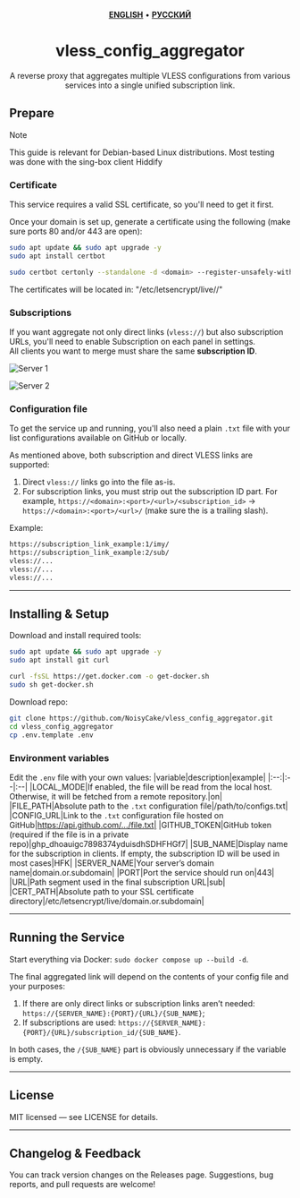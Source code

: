 <div align="center" markdown>

<p align="center">
    <a href="https://github.com/NoisyCake/3x-ui_subscriptions_aggregator/blob/main/README.md"><u><b>ENGLISH</b></u></a> •
    <a href="https://github.com/NoisyCake/3x-ui_subscriptions_aggregator/blob/main/README.ru.md"><u><b>РУССКИЙ</b></u></a>
</p>

# vless_config_aggregator

A reverse proxy that aggregates multiple VLESS configurations from various services into a single unified subscription link.
</div>

## Prepare

> [!NOTE]
> This guide is relevant for Debian-based Linux distributions. Most testing was done with the sing-box client Hiddify

### Certificate
This service requires a valid SSL certificate, so you'll need to get it first.

Once your domain is set up, generate a certificate using the following (make sure ports 80 and/or 443 are open):
```bash
sudo apt update && sudo apt upgrade -y
sudo apt install certbot

sudo certbot certonly --standalone -d <domain> --register-unsafely-without-email
```

The certificates will be located in: "/etc/letsencrypt/live/<domain>/"

### Subscriptions
If you want aggregate not only direct links (`vless://`) but also subscription URLs, you'll need to enable Subscription on each panel in settings.  
All clients you want to merge must share the same **subscription ID**.

![Server 1](https://i.ibb.co/672ypTMt/image.png)

![Server 2](https://i.ibb.co/sSn9byZ/2025-03-18-153330.png)

### Configuration file
To get the service up and running, you'll also need a plain `.txt` file with your list configurations available on GitHub or locally.

As mentioned above, both subscription and direct VLESS links are supported:
1. Direct `vless://` links go into the file as-is.
2. For subscription links, you must strip out the subscription ID part. For example, `https://<domain>:<port>/<url>/<subscription_id>` -> `https://<domain>:<port>/<url>/` (make sure the is a trailing slash).

Example:
```txt
https://subscription_link_example:1/imy/
https://subscription_link_example:2/sub/
vless://...
vless://...
vless://...
```

---
## Installing & Setup

Download and install required tools:
```bash
sudo apt update && sudo apt upgrade -y
sudo apt install git curl

curl -fsSL https://get.docker.com -o get-docker.sh
sudo sh get-docker.sh
```

Download repo:
```bash
git clone https://github.com/NoisyCake/vless_config_aggregator.git
cd vless_config_aggregator
cp .env.template .env
```

### Environment variables
Edit the `.env` file with your own values:
|variable|description|example|
|:--:|:--|:--|
|LOCAL_MODE|If enabled, the file will be read from the local host. Otherwise, it will be fetched from a remote repository.|on|
|FILE_PATH|Absolute path to the `.txt` configuration file|/path/to/configs.txt|
|CONFIG_URL|Link to the `.txt` configuration file hosted on GitHub|https://api.github.com/.../file.txt|
|GITHUB_TOKEN|GitHub token (required if the file is in a private repo)|ghp_dhoauigc7898374yduisdhSDHFHGf7|
|SUB_NAME|Display name for the subscription in clients. If empty, the subscription ID will be used in most cases|HFK|
|SERVER_NAME|Your server’s domain name|domain.or.subdomain|
|PORT|Port the service should run on|443|
|URL|Path segment used in the final subscription URL|sub|
|CERT_PATH|Absolute path to your SSL certificate directory|/etc/letsencrypt/live/domain.or.subdomain|

---
## Running the Service

Start everything via Docker: `sudo docker compose up --build -d`.

The final aggregated link will depend on the contents of your config file and your purposes:
1. If there are only direct links or subscription links aren’t needed: `https://{SERVER_NAME}:{PORT}/{URL}/{SUB_NAME}`;
2. If subscriptions are used: `https://{SERVER_NAME}:{PORT}/{URL}/subscription_id/{SUB_NAME}`.

In both cases, the `/{SUB_NAME}` part is obviously unnecessary if the variable is empty.

---
## License

MIT licensed — see LICENSE for details.

---
## Changelog & Feedback

You can track version changes on the Releases page.
Suggestions, bug reports, and pull requests are welcome!
